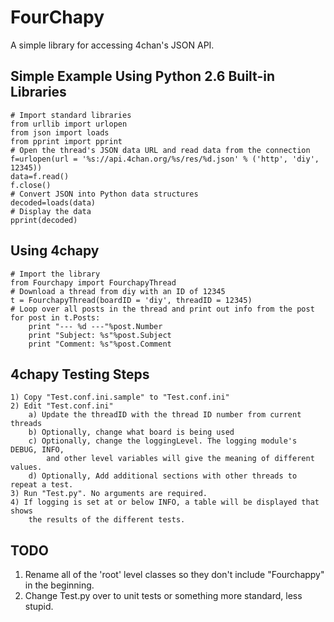 FourChapy
=====
A simple library for accessing 4chan's JSON API.  


Simple Example Using Python 2.6 Built-in Libraries
-----
	# Import standard libraries 
	from urllib import urlopen
	from json import loads
	from pprint import pprint
	# Open the thread's JSON data URL and read data from the connection
	f=urlopen(url = '%s://api.4chan.org/%s/res/%d.json' % ('http', 'diy', 12345))
	data=f.read()
	f.close()
	# Convert JSON into Python data structures
	decoded=loads(data)
	# Display the data
	pprint(decoded)


Using 4chapy
-----
	# Import the library
	from Fourchapy import FourchapyThread
	# Download a thread from diy with an ID of 12345
	t = FourchapyThread(boardID = 'diy', threadID = 12345)
	# Loop over all posts in the thread and print out info from the post
	for post in t.Posts:
		print "--- %d ---"%post.Number
		print "Subject: %s"%post.Subject
		print "Comment: %s"%post.Comment
		
		
4chapy Testing Steps
-----
	1) Copy "Test.conf.ini.sample" to "Test.conf.ini"
	2) Edit "Test.conf.ini"
		a) Update the threadID with the thread ID number from current threads
		b) Optionally, change what board is being used
		c) Optionally, change the loggingLevel. The logging module's DEBUG, INFO, 
			and other level variables will give the meaning of different values. 
		d) Optionally, Add additional sections with other threads to repeat a test.  
	3) Run "Test.py". No arguments are required. 
	4) If logging is set at or below INFO, a table will be displayed that shows
		the results of the different tests.  


TODO
-----
1.  Rename all of the 'root' level classes so they don't include "Fourchappy" in the beginning.
2.  Change Test.py over to unit tests or something more standard, less stupid. 

